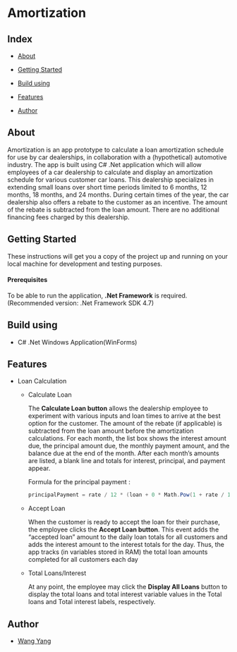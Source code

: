 # Amortization

## Index

- [About](#about)

- [Getting Started](#getting-started)
- [Build using](#build-using)
- [Features](#features)
- [Author](#author)

## About

Amortization is an app prototype to calculate a loan amortization schedule for use by car dealerships, in collaboration with a (hypothetical) automotive industry. The app is built using C# .Net application which will allow employees of a car dealership to calculate and display an amortization schedule for various customer car loans. This dealership specializes in extending small loans over short time periods limited to 6  months, 12 months, 18 months, and 24 months. During certain times of the year, the car dealership also offers  a rebate to the customer as an incentive. The amount of the rebate is subtracted from the loan amount. There  are no additional financing fees charged by this dealership.

## Getting Started

These instructions will get you a copy of the project up and running on your local machine for development and testing purposes.

#### Prerequisites

To be able to run the application, **.Net Framework** is required.(Recommended version: .Net Framework SDK 4.7)

## Build using

- C# .Net Windows Application(WinForms)

## Features

- Loan Calculation

  - Calculate Loan

    The **Calculate Loan button** allows the dealership employee to experiment with various inputs and loan times  to arrive at the best option for the customer. The amount of the rebate (if applicable) is subtracted from the loan amount before the amortization  calculations. For each month, the list box shows the interest amount due, the principal amount due,  the monthly payment amount, and the balance due at the end of the month. After each month’s amounts are  listed, a blank line and totals for interest, principal, and payment appear.

    Formula for the principal payment :

    ```c#
    principalPayment = rate / 12 * (loan + 0 * Math.Pow(1 + rate / 12, months)) / ((Math.Pow(1 + rate /  12, months) - 1) * (1 + rate / 12 * 0));
    ```

  - Accept Loan

    When the customer is ready to accept the loan for  their purchase, the employee clicks the **Accept Loan button**. This event adds the “accepted loan” amount to the daily loan totals for all customers and adds the interest amount to the interest totals for the day. Thus, the app tracks (in variables stored in RAM) the total loan amounts completed for all customers each day

  - Total Loans/Interest

    At any point, the employee may click the **Display All Loans** button to display the total loans and total interest variable values in the Total loans and Total interest labels, respectively.

## Author

- [Wang Yang](https://github.com/NorthstarWang)
